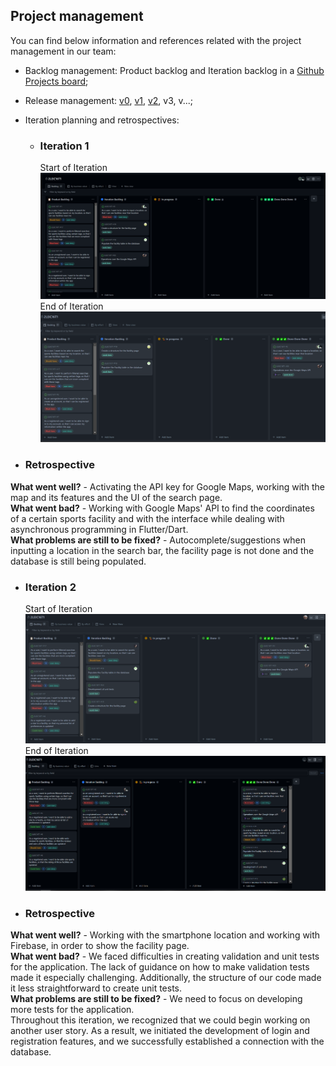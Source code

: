 
## Project management
You can find below information and references related with the project management in our team: 

* Backlog management: Product backlog and Iteration backlog in a [Github Projects board](https://github.com/orgs/FEUP-LEIC-ES-2022-23/projects/26);
* Release management: [v0](https://github.com/FEUP-LEIC-ES-2022-23/2LEIC16T1/releases/tag/v0.1), [v1](https://github.com/FEUP-LEIC-ES-2022-23/2LEIC16T1/releases/tag/v0.2), [v2](https://github.com/FEUP-LEIC-ES-2022-23/2LEIC16T1/releases/tag/v0.3), v3, v...;
* Iteration planning and retrospectives: 
  * ### Iteration 1
     Start of Iteration
![board_start_iteration1](../images/productmanagement/iteration%231-start.png)
     End of Iteration
![board_end_iteration1](../images/productmanagement/iteration%231-end.png)

* ### Retrospective

**What went well?** - Activating the API key for Google Maps, working with the map and its features and the UI of the search page.<br>
**What went bad?** - Working with Google Maps' API to find the coordinates of a certain sports facility and with the interface while dealing with asynchronous programming in Flutter/Dart.<br>
**What problems are still to be fixed?** - Autocomplete/suggestions when inputting a location in the search bar, the facility page is not done and the database is still being populated.<br>

  * ### Iteration 2
     Start of Iteration
![board_start_iteration1](../images/productmanagement/iteration%232-start.png)
     End of Iteration
![board_end_iteration1](../images/productmanagement/iteration%232-end.png)

* ### Retrospective

**What went well?** - Working with the smartphone location and working with Firebase, in order to show the facility page.<br>
**What went bad?** - We faced difficulties in creating validation and unit tests for the application. The lack of guidance on how to make validation tests made it especially challenging. Additionally, the structure of our code made it less straightforward to create unit tests.<br>
**What problems are still to be fixed?** - We need to focus on developing more tests for the application.<br>
Throughout this iteration, we recognized that we could begin working on another user story. As a result, we initiated the development of login and registration features, and we successfully established a connection with the database.<br>
